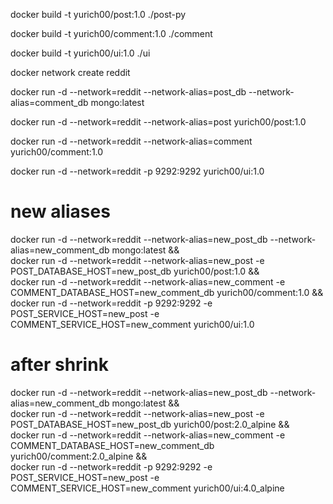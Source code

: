 docker build -t yurich00/post:1.0 ./post-py

docker build -t yurich00/comment:1.0 ./comment

docker build -t yurich00/ui:1.0 ./ui



docker network create reddit

docker run -d --network=reddit --network-alias=post_db --network-alias=comment_db mongo:latest

docker run -d --network=reddit --network-alias=post yurich00/post:1.0

docker run -d --network=reddit --network-alias=comment yurich00/comment:1.0

docker run -d --network=reddit -p 9292:9292 yurich00/ui:1.0



# new aliases

docker run -d --network=reddit --network-alias=new_post_db --network-alias=new_comment_db mongo:latest && \
docker run -d --network=reddit --network-alias=new_post -e POST_DATABASE_HOST=new_post_db yurich00/post:1.0 && \
docker run -d --network=reddit --network-alias=new_comment -e COMMENT_DATABASE_HOST=new_comment_db yurich00/comment:1.0 && \
docker run -d --network=reddit -p 9292:9292 -e POST_SERVICE_HOST=new_post -e COMMENT_SERVICE_HOST=new_comment yurich00/ui:1.0

# after shrink

docker run -d --network=reddit --network-alias=new_post_db --network-alias=new_comment_db mongo:latest && \
docker run -d --network=reddit --network-alias=new_post -e POST_DATABASE_HOST=new_post_db yurich00/post:2.0_alpine && \
docker run -d --network=reddit --network-alias=new_comment -e COMMENT_DATABASE_HOST=new_comment_db yurich00/comment:2.0_alpine && \
docker run -d --network=reddit -p 9292:9292 -e POST_SERVICE_HOST=new_post -e COMMENT_SERVICE_HOST=new_comment yurich00/ui:4.0_alpine
